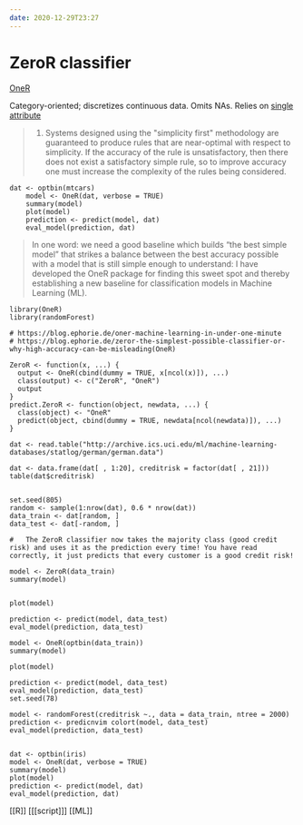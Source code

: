```yaml
---
date: 2020-12-29T23:27
---
```


# ZeroR classifier

[OneR](https://cran.r-project.org/web/packages/OneR/vignettes/OneR.html)

Category-oriented; discretizes continuous data. Omits NAs. Relies on [single attribute](https://link.springer.com/article/10.1023/A:1022631118932)

> 1.  Systems  designed  using the  "simplicity  first"  methodology  are guaranteed to produce rules  that  are  near-optimal  with  respect  to  simplicity.  If  the  accuracy  of  the  rule  is unsatisfactory,  then  there  does  not exist a satisfactory  simple  rule,  so to improve accuracy  one  must increase  the  complexity  of  the  rules  being  considered. 

	dat <- optbin(mtcars)
		model <- OneR(dat, verbose = TRUE)
		summary(model)
		plot(model)
		prediction <- predict(model, dat)
		eval_model(prediction, dat)
        

> In one word: we need a good baseline which builds “the best simple model” that strikes a balance between the best accuracy possible with a model that is still simple enough to understand: I have developed the OneR package for finding this sweet spot and thereby establishing a new baseline for classification models in Machine Learning (ML).

    library(OneR)
    library(randomForest)

    # https://blog.ephorie.de/oner-machine-learning-in-under-one-minute
    # https://blog.ephorie.de/zeror-the-simplest-possible-classifier-or-why-high-accuracy-can-be-misleading(OneR)

    ZeroR <- function(x, ...) {
      output <- OneR(cbind(dummy = TRUE, x[ncol(x)]), ...)
      class(output) <- c("ZeroR", "OneR")
      output
    }
    predict.ZeroR <- function(object, newdata, ...) {
      class(object) <- "OneR"
      predict(object, cbind(dummy = TRUE, newdata[ncol(newdata)]), ...)
    }

    dat <- read.table("http://archive.ics.uci.edu/ml/machine-learning-databases/statlog/german/german.data")

    dat <- data.frame(dat[ , 1:20], creditrisk = factor(dat[ , 21]))
    table(dat$creditrisk)


    set.seed(805)
    random <- sample(1:nrow(dat), 0.6 * nrow(dat))
    data_train <- dat[random, ]
    data_test <- dat[-random, ]

    #   The ZeroR classifier now takes the majority class (good credit risk) and uses it as the prediction every time! You have read correctly, it just predicts that every customer is a good credit risk!

    model <- ZeroR(data_train)
    summary(model)


    plot(model)

    prediction <- predict(model, data_test)
    eval_model(prediction, data_test)

    model <- OneR(optbin(data_train))
    summary(model)

    plot(model)

    prediction <- predict(model, data_test)
    eval_model(prediction, data_test)
    set.seed(78)

    model <- randomForest(creditrisk ~., data = data_train, ntree = 2000)
    prediction <- predicnvim colort(model, data_test)
    eval_model(prediction, data_test)


    dat <- optbin(iris)
    model <- OneR(dat, verbose = TRUE)
    summary(model)
    plot(model)
    prediction <- predict(model, dat)
    eval_model(prediction, dat)

[[R]]
[[[script]]]
[[ML]]